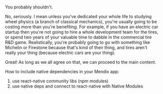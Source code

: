 You probably shouldn't. 

No, seriously. I mean unless you've dedicated your whole life to studying wheel
physics (a branch of classical mechanics), you're usually going to be costing 
more than you're benefiting. For example, if you have an electric car startup 
then you're not going to hire a whole development team for the tires, or spend 
two years of your valuable time to dabble in the commercial tire R&D game. 
Realistically, you're probably going to go with something like Michelin or 
Firestone because that's kind of their thing, and tires aren't really your 
thing (because electric cars are your thing). 

Great! As long as we all agree on that, we can proceed to the main content.

How to include native dependencies in your Mendix app:
1. use react-native community libs (npm modules)
2. use native deps and connect to react-native with Native Modules

